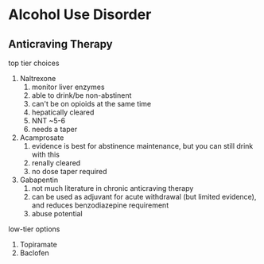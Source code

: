 # Alcohol Use Disorder

## Anticraving Therapy
top tier choices

1. Naltrexone
	1. monitor liver enzymes
	2. able to drink/be non-abstinent
	3. can't be on opioids at the same time
	4. hepatically cleared
	5. NNT ~5-6
	6. needs a taper
2. Acamprosate
	1. evidence is best for abstinence maintenance, but you can still drink with this
	2. renally cleared
	3. no dose taper required
3. Gabapentin
	1. not much literature in chronic anticraving therapy
	2. can be used as adjuvant for acute withdrawal (but limited evidence), and reduces benzodiazepine requirement
	3. abuse potential

low-tier options

1. Topiramate
2. Baclofen